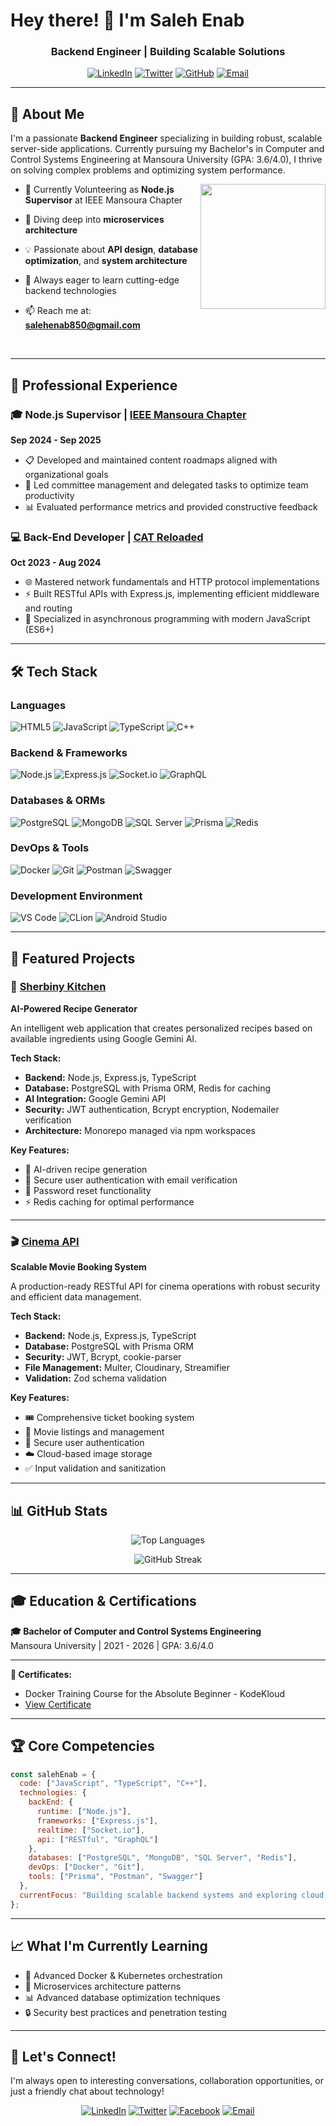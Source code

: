 # Hey there! 👋 I'm Saleh Enab

<div align="center">
  
  
  ### Backend Engineer | Building Scalable Solutions


  
  [![LinkedIn](https://img.shields.io/badge/LinkedIn-%230077B5.svg?style=for-the-badge&logo=linkedin&logoColor=white)](https://www.linkedin.com/in/saleh-enab2/)
  [![Twitter](https://img.shields.io/badge/Twitter-%231DA1F2.svg?style=for-the-badge&logo=Twitter&logoColor=white)](https://x.com/SalehEnab?t=yuvZ5GztoIJAApnQW7ckIQ&s=09)
  [![GitHub](https://img.shields.io/badge/GitHub-%23121011.svg?style=for-the-badge&logo=github&logoColor=white)](https://github.com/Saleh-enab)
  [![Email](https://img.shields.io/badge/Email-D14836?style=for-the-badge&logo=gmail&logoColor=white)](mailto:salehenab850@gmail.com)
  
</div>

---

## 🚀 About Me

I'm a passionate **Backend Engineer** specializing in building robust, scalable server-side applications. Currently pursuing my Bachelor's in Computer and Control Systems Engineering at Mansoura University (GPA: 3.6/4.0), I thrive on solving complex problems and optimizing system performance.

  <img align='right' src='https://user-images.githubusercontent.com/5713670/87202985-820dcb80-c2b6-11ea-9f56-7ec461c497c3.gif' width='200'>

- 🔭 Currently Volunteering as **Node.js Supervisor** at IEEE Mansoura Chapter
- 🌱 Diving deep into **microservices architecture**
- 💡 Passionate about **API design**, **database optimization**, and **system architecture**
- 🎯 Always eager to learn cutting-edge backend technologies
- 📫 Reach me at: **salehenab850@gmail.com**

  <br>
---

## 💼 Professional Experience

### 🎓 Node.js Supervisor | [IEEE Mansoura Chapter](https://www.ieeemansb.org/)
**Sep 2024 - Sep 2025**
- 📋 Developed and maintained content roadmaps aligned with organizational goals
- 👥 Led committee management and delegated tasks to optimize team productivity
- 📊 Evaluated performance metrics and provided constructive feedback

### 💻 Back-End Developer | [CAT Reloaded](https://catreloaded.org/)
**Oct 2023 - Aug 2024**
- 🌐 Mastered network fundamentals and HTTP protocol implementations
- ⚡ Built RESTful APIs with Express.js, implementing efficient middleware and routing
- 🔄 Specialized in asynchronous programming with modern JavaScript (ES6+)
---

## 🛠️ Tech Stack

### Languages
![HTML5](https://img.shields.io/badge/HTML5-%23E34F26.svg?style=for-the-badge&logo=html5&logoColor=white)
![JavaScript](https://img.shields.io/badge/JavaScript-%23323330.svg?style=for-the-badge&logo=javascript&logoColor=%23F7DF1E)
![TypeScript](https://img.shields.io/badge/TypeScript-007ACC?style=for-the-badge&logo=typescript&logoColor=white)
![C++](https://img.shields.io/badge/C++-%2300599C.svg?style=for-the-badge&logo=c%2B%2B&logoColor=white)

### Backend & Frameworks
![Node.js](https://img.shields.io/badge/Node.js-6DA55F?style=for-the-badge&logo=node.js&logoColor=white)
![Express.js](https://img.shields.io/badge/Express.js-%23404d59.svg?style=for-the-badge&logo=express&logoColor=%2361DAFB)
![Socket.io](https://img.shields.io/badge/Socket.io-black?style=for-the-badge&logo=socket.io&badgeColor=010101)
![GraphQL](https://img.shields.io/badge/GraphQL-E10098?style=for-the-badge&logo=graphql&logoColor=white)

### Databases & ORMs
![PostgreSQL](https://img.shields.io/badge/PostgreSQL-%23316192.svg?style=for-the-badge&logo=postgresql&logoColor=white)
![MongoDB](https://img.shields.io/badge/MongoDB-%234ea94b.svg?style=for-the-badge&logo=mongodb&logoColor=white)
![SQL Server](https://img.shields.io/badge/SQL%20Server-CC2927?style=for-the-badge&logo=microsoft%20sql%20server&logoColor=white)
![Prisma](https://img.shields.io/badge/Prisma-2D3748?style=for-the-badge&logo=prisma&logoColor=white)
![Redis](https://img.shields.io/badge/Redis-%23DD0031.svg?style=for-the-badge&logo=redis&logoColor=white)

### DevOps & Tools
![Docker](https://img.shields.io/badge/Docker-%230db7ed.svg?style=for-the-badge&logo=docker&logoColor=white)
![Git](https://img.shields.io/badge/Git-%23F05033.svg?style=for-the-badge&logo=git&logoColor=white)
![Postman](https://img.shields.io/badge/Postman-FF6C37?style=for-the-badge&logo=postman&logoColor=white)
![Swagger](https://img.shields.io/badge/Swagger-%23Clojure?style=for-the-badge&logo=swagger&logoColor=white)

### Development Environment
![VS Code](https://img.shields.io/badge/VS%20Code-0078d7.svg?style=for-the-badge&logo=visual-studio-code&logoColor=white)
![CLion](https://img.shields.io/badge/CLion-000000?style=for-the-badge&logo=clion&logoColor=white)
![Android Studio](https://img.shields.io/badge/Android%20Studio-3DDC84.svg?style=for-the-badge&logo=android-studio&logoColor=white)

---

## 🌟 Featured Projects

### 🍳 [Sherbiny Kitchen](https://github.com/Saleh-enab/Sherbiny-Kitchen)
**AI-Powered Recipe Generator**

An intelligent web application that creates personalized recipes based on available ingredients using Google Gemini AI.

**Tech Stack:**
- **Backend:** Node.js, Express.js, TypeScript
- **Database:** PostgreSQL with Prisma ORM, Redis for caching
- **AI Integration:** Google Gemini API
- **Security:** JWT authentication, Bcrypt encryption, Nodemailer verification
- **Architecture:** Monorepo managed via npm workspaces

**Key Features:**
- 🤖 AI-driven recipe generation
- 🔐 Secure user authentication with email verification
- 📧 Password reset functionality
- ⚡ Redis caching for optimal performance

---

### 🎬 [Cinema API](https://github.com/Saleh-enab/Cinema-API)
**Scalable Movie Booking System**

A production-ready RESTful API for cinema operations with robust security and efficient data management.

**Tech Stack:**
- **Backend:** Node.js, Express.js, TypeScript
- **Database:** PostgreSQL with Prisma ORM
- **Security:** JWT, Bcrypt, cookie-parser
- **File Management:** Multer, Cloudinary, Streamifier
- **Validation:** Zod schema validation

**Key Features:**
- 🎟️ Comprehensive ticket booking system
- 🎥 Movie listings and management
- 👤 Secure user authentication
- ☁️ Cloud-based image storage
- ✅ Input validation and sanitization

---

## 📊 GitHub Stats

<div align="center">
  
  ![Top Languages](https://github-readme-stats.vercel.app/api/top-langs/?username=Saleh-enab&layout=compact&theme=tokyonight&hide_border=true)
    
  ![GitHub Streak](https://github-readme-streak-stats.herokuapp.com/?user=Saleh-enab&theme=tokyonight&hide_border=true)

</div>

---

## 🎓 Education & Certifications

**🎓 Bachelor of Computer and Control Systems Engineering**  
Mansoura University | 2021 - 2026 | GPA: 3.6/4.0


---

**📜 Certificates:**
- Docker Training Course for the Absolute Beginner - KodeKloud
- [View Certificate](https://learn.kodekloud.com/user/certificate/dd3e1abc-a5df-4017-ab8b-1bd91415cc55)

---
## 🏆 Core Competencies

```javascript
const salehEnab = {
  code: ["JavaScript", "TypeScript", "C++"],
  technologies: {
    backEnd: {
      runtime: ["Node.js"],
      frameworks: ["Express.js"],
      realtime: ["Socket.io"],
      api: ["RESTful", "GraphQL"]
    },
    databases: ["PostgreSQL", "MongoDB", "SQL Server", "Redis"],
    devOps: ["Docker", "Git"],
    tools: ["Prisma", "Postman", "Swagger"]
  },
  currentFocus: "Building scalable backend systems and exploring cloud architectures"
};
```

---

## 📈 What I'm Currently Learning

- 🐳 Advanced Docker & Kubernetes orchestration
- 🔄 Microservices architecture patterns
- 📊 Advanced database optimization techniques
- 🔒 Security best practices and penetration testing

---

## 🤝 Let's Connect!

I'm always open to interesting conversations, collaboration opportunities, or just a friendly chat about technology!

<div align="center">
  
  [![LinkedIn](https://img.shields.io/badge/LinkedIn-%230077B5.svg?style=for-the-badge&logo=linkedin&logoColor=white)](https://www.linkedin.com/in/saleh-enab2/)
  [![Twitter](https://img.shields.io/badge/Twitter-%231DA1F2.svg?style=for-the-badge&logo=Twitter&logoColor=white)](https://x.com/SalehEnab?t=yuvZ5GztoIJAApnQW7ckIQ&s=09)
  [![Facebook](https://img.shields.io/badge/Facebook-%231877F2.svg?style=for-the-badge&logo=Facebook&logoColor=white)](https://www.facebook.com/SalehEnab/)
  [![Email](https://img.shields.io/badge/Email-D14836?style=for-the-badge&logo=gmail&logoColor=white)](mailto:salehenab850@gmail.com)

</div>
